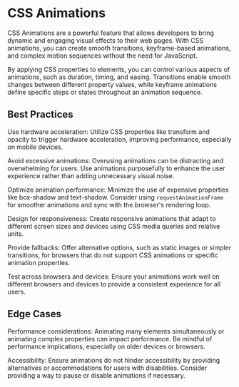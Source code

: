 # CSS Animations

CSS Animations are a powerful feature that allows developers to bring dynamic and engaging visual effects to their web pages. With CSS animations, you can create smooth transitions, keyframe-based animations, and complex motion sequences without the need for JavaScript.

By applying CSS properties to elements, you can control various aspects of animations, such as duration, timing, and easing. Transitions enable smooth changes between different property values, while keyframe animations define specific steps or states throughout an animation sequence.

## Best Practices

Use hardware acceleration: Utilize CSS properties like transform and opacity to trigger hardware acceleration, improving performance, especially on mobile devices.

Avoid excessive animations: Overusing animations can be distracting and overwhelming for users. Use animations purposefully to enhance the user experience rather than adding unnecessary visual noise.

Optimize animation performance: Minimize the use of expensive properties like box-shadow and text-shadow. Consider using `requestAnimationFrame` for smoother animations and sync with the browser's rendering loop.

Design for responsiveness: Create responsive animations that adapt to different screen sizes and devices using CSS media queries and relative units.

Provide fallbacks: Offer alternative options, such as static images or simpler transitions, for browsers that do not support CSS animations or specific animation properties.

Test across browsers and devices: Ensure your animations work well on different browsers and devices to provide a consistent experience for all users.

## Edge Cases

Performance considerations: Animating many elements simultaneously or animating complex properties can impact performance. Be mindful of performance implications, especially on older devices or browsers.

Accessibility: Ensure animations do not hinder accessibility by providing alternatives or accommodations for users with disabilities. Consider providing a way to pause or disable animations if necessary.
